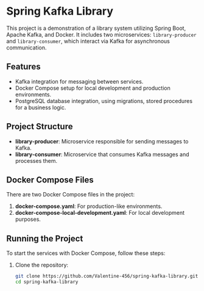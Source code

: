 # Spring Kafka Library

This project is a demonstration of a library system utilizing Spring Boot, Apache Kafka, and Docker. It includes two microservices: `library-producer` and `library-consumer`, which interact via Kafka for asynchronous communication. 

## Features
- Kafka integration for messaging between services.
- Docker Compose setup for local development and production environments.
- PostgreSQL database integration, using migrations, stored procedures for a business logic.

## Project Structure
- **library-producer**: Microservice responsible for sending messages to Kafka.
- **library-consumer**: Microservice that consumes Kafka messages and processes them.

## Docker Compose Files
There are two Docker Compose files in the project:
1. **docker-compose.yaml**: For production-like environments.
2. **docker-compose-local-development.yaml**: For local development purposes.

## Running the Project

To start the services with Docker Compose, follow these steps:

1. Clone the repository:
   ```bash
   git clone https://github.com/Valentine-456/spring-kafka-library.git
   cd spring-kafka-library
